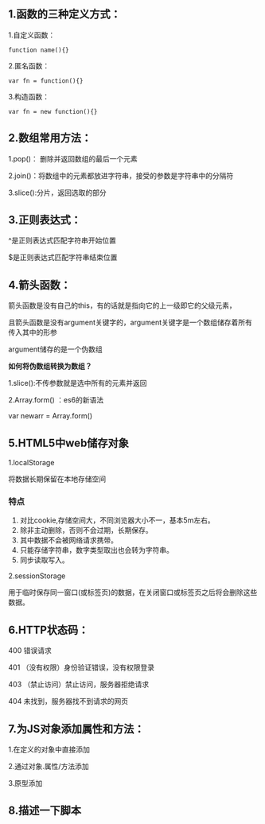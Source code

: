 ## 1.函数的三种定义方式：

1.自定义函数：

```
function name(){}

```

2.匿名函数：

```
var fn = function(){}
```

3.构造函数：

```
var fn = new function(){}
```

## 2.数组常用方法：

1.pop()： 删除并返回数组的最后一个元素

2.join()：将数组中的元素都放进字符串，接受的参数是字符串中的分隔符

3.slice():分片，返回选取的部分

## 3.正则表达式：

^是正则表达式匹配字符串开始位置

$是正则表达式匹配字符串结束位置

## 4.箭头函数：

箭头函数是没有自己的this，有的话就是指向它的上一级即它的父级元素，

且箭头函数是没有argument关键字的，argument关键字是一个数组储存着所有传入其中的形参

argument储存的是一个伪数组

**如何将伪数组转换为数组？**

1.slice():不传参数就是选中所有的元素并返回

2.Array.form() ：es6的新语法

var newarr = Array.form()

## 5.HTML5中web储存对象

1.localStorage

将数据长期保留在本地存储空间

### 特点

1. 对比cookie,存储空间大，不同浏览器大小不一，基本5m左右。
2. 除非主动删除，否则不会过期，长期保存。
3. 其中数据不会被网络请求携带。
4. 只能存储字符串，数字类型取出也会转为字符串。
5. 同步读取写入。

2.sessionStorage

用于临时保存同一窗口(或标签页)的数据，在关闭窗口或标签页之后将会删除这些数据。



## 6.HTTP状态码：

400 错误请求

401 （没有权限）身份验证错误，没有权限登录

403 （禁止访问）禁止访问，服务器拒绝请求

404 未找到，服务器找不到请求的网页

## 7.为JS对象添加属性和方法：

1.在定义的对象中直接添加

2.通过对象.属性/方法添加

3.原型添加

## 8.描述一下脚本<script>放在<head>和放到<body>底部的区别

script标签内未设置async时：

（1）script放在<head>，会阻塞HTML代码的解析和渲染，而放在<body>底部时，不会阻塞HTML代码的解析和渲染。

（2）script放在<head>，将无法操作HTML元素，而放在<body>底部时，可以操作HTML元素。

（3）script放在<head>，无法通过脚本改变内联的CSS样式，而放在<body>底部时，可以通过脚本改变内联的CSS样式

script标签内设置async时：

script放在<head>和放在<body>底部时没区别。

script标签设置defer时（仅对IE浏览器有用），script脚本会异步加载，在加载过程中不会阻塞HTML代码的解析和渲染，当script脚本加载完毕后，script脚本会立即执行，此时会阻塞HTML代码的解析和渲染。

**async和defer的区别**：

当浏览器遇到script脚本时:

1.没有async和defer，浏览器会理解加载并且执行指定脚本，也就是说不等待	后续载入的文档元素，都到就加载执行

2.有async：加载和渲染后续文档元素的过程和js的加载和执行异步进行

3.defer加载后续文档的过程也是与加载js异步进行的，但是js的执行要在所有元素解析完成之后。

![image-20201102144332706](C:\Users\liuxz\AppData\Roaming\Typora\typora-user-images\image-20201102144332706.png)

蓝色线代表网络读取，红色线代表执行时间，这俩都是针对脚本的；绿色线代表 HTML 解析。

1. *defer* 和 *async* 在网络读取（下载）这块儿是一样的，都是异步的（相较于 HTML 解析）
2. 它俩的差别在于脚本下载完之后何时执行，显然 *defer* 是最接近我们对于应用脚本加载和执行的要求的
3. 关于 *defer*，此图未尽之处在于它是按照加载顺序执行脚本的，这一点要善加利用
4. *async* 则是一个乱序执行的主，反正对它来说脚本的加载和执行是紧紧挨着的，所以不管你声明的顺序如何，只要它加载完了就会立刻执行
5. 仔细想想，*async* 对于应用脚本的用处不大，因为它完全不考虑依赖（哪怕是最低级的顺序执行），不过它对于那些可以不依赖任何脚本或不被任何脚本依赖的脚本来说却是非常合适的，最典型的例子：Google Analytics

## 9.promise封装Ajax操作

```js
var onSuccess = function(result){}; //成功的回调
var onFail = function(error){}; //失败的回调
var req = new XMLHttpRequest();
req.open("POST", "www.baidu.com", true);
req.onload = function(){
  if(req.readyState === 4 && req.status === 200){
    onSuccess(req.response);
  } else {
    onFail(req.statusText);
  }
}
req.onerror = function(){
  onFail(Error("网络异常"));
}
```

使用Promise封装Ajax操作

```js
var Ajax = function(){
    return new Promise((resolve,reject) =>{
        let req = new XMLHttpRequest();
        req.open('post',"www.baidu.com",true);
        req.onload = () =>{
            if(req.readyState === 4 && req.status === 200){
                reslove(req.response)
            }else{
                reject(req.response)
            }
        }
        req.onerror  = () =>{
            reject(Error('网络异常'))
        }
    })
}
```

## 10.null 和undefined

null是空对象指针，使用typeof可以得到object

**没有对象"，即该处不应该有值**

undefined未赋值

**此处应该有一个值，但是还没有定义。**



null 和 undefined 都表示 “值的空缺”，你可以认为 undefined 是表示系统级的、出乎意料的或类似错误的值的空缺，而null是表示程序级的、正常的或在意料之中的值的空缺。



 

typeof undefined　　// undefined

typeof null 　　　// object

null == undefined　　// true

ECMAScript认为 undefined 是从 null 中派生出来的，所以把它们定义为相等的。但是，如果在一些情况下，我们一定要区分这两个值，那么可以使用下面的方法：

1、 null === undefined　　// false

2、 typeof null === typeof undefined　　// false

## 11，使用new操作符 和没有使用

![image-20201102155828020](C:\Users\liuxz\AppData\Roaming\Typora\typora-user-images\image-20201102155828020.png)





Tom
Tom
undefined
Michael
Person { name: 'Michael' }

答案分析：

1.Tom: 没有使用new操作符，**普通函数调用，函数内this指向window**

所以将全局的name重新赋值成为Tom

2.Tom Person(‘Tom’)将全局的name改变成Tom

3.没有返回值，就是undefined

```js
链接：https://www.nowcoder.com/questionTerminal/1f6756ae04e346fea838045c4f092311
来源：牛客网

var name = 'Jay'
function Person(name){
    this.name = name
    console.log(1, this.name);
}
var a = Person('Tom') // 触发Person函数，同时改变了window.name
console.log(2, name) 
console.log(3, a) // Person函数没有返回值所以 undefined
var b = new Person('Michael') // 触发Person函数
console.log(4, b) // 返回Person实例			
```

无论new不new都会触发函数

## 12.元素水平垂直居中

```
//flex布局
.father_box{
	display : flex;
	justify-content:center;
	align-items:center;
}
//绝对布局
.father_box{
	position:relative;
}
.son_box{
	position:absolute;
	left:50%;
	top:50%;
	transform:translate(-50%,-50%)
}
//绝对布局2

//绝对布局
.father_box{
	position:relative;
}
.son_box{
	position:absolute;
	left:50%;
	margin-left:-width/2 px
	top:50%;
	margin-top: -height/2 px
	
}
```

